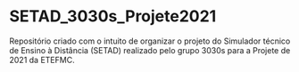 # SETAD_3030s_Projete2021
Repositório criado com o intuito de organizar o projeto do Simulador técnico de Ensino à Distância (SETAD) realizado pelo grupo 3030s para a Projete de 2021 da ETEFMC.
